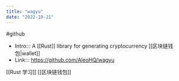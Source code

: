 ```yaml
---
title: "wagyu"
date: "2022-10-21"
---
```

#github
- Intro::: A [[Rust]] library for generating cryptocurrency [[区块链钱包|wallet]]
- Link::: https://github.com/AleoHQ/wagyu

[[Rust 学习]]  [[区块链钱包]]
